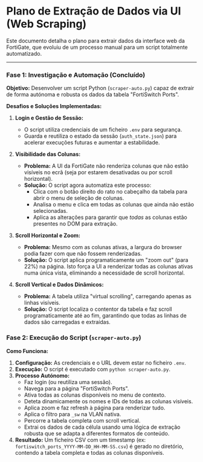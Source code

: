 # Plano de Extração de Dados via UI (Web Scraping)

Este documento detalha o plano para extrair dados da interface web da FortiGate, que evoluiu de um processo manual para um script totalmente automatizado.

---

### Fase 1: Investigação e Automação (Concluído)

**Objetivo:** Desenvolver um script Python (`scraper-auto.py`) capaz de extrair de forma autónoma e robusta os dados da tabela "FortiSwitch Ports".

**Desafios e Soluções Implementadas:**

1.  **Login e Gestão de Sessão:**
    *   O script utiliza credenciais de um ficheiro `.env` para segurança.
    *   Guarda e reutiliza o estado da sessão (`auth_state.json`) para acelerar execuções futuras e aumentar a estabilidade.

2.  **Visibilidade das Colunas:**
    *   **Problema:** A UI da FortiGate não renderiza colunas que não estão visíveis no ecrã (seja por estarem desativadas ou por scroll horizontal).
    *   **Solução:** O script agora automatiza este processo:
        *   Clica com o botão direito do rato no cabeçalho da tabela para abrir o menu de seleção de colunas.
        *   Analisa o menu e clica em todas as colunas que ainda não estão selecionadas.
        *   Aplica as alterações para garantir que *todas* as colunas estão presentes no DOM para extração.

3.  **Scroll Horizontal e Zoom:**
    *   **Problema:** Mesmo com as colunas ativas, a largura do browser podia fazer com que não fossem renderizadas.
    *   **Solução:** O script aplica programaticamente um "zoom out" (para 22%) na página. Isto força a UI a renderizar todas as colunas ativas numa única vista, eliminando a necessidade de scroll horizontal.

4.  **Scroll Vertical e Dados Dinâmicos:**
    *   **Problema:** A tabela utiliza "virtual scrolling", carregando apenas as linhas visíveis.
    *   **Solução:** O script localiza o contentor da tabela e faz scroll programaticamente até ao fim, garantindo que todas as linhas de dados são carregadas e extraídas.

### Fase 2: Execução do Script (`scraper-auto.py`)

**Como Funciona:**

1.  **Configuração:** As credenciais e o URL devem estar no ficheiro `.env`.
2.  **Execução:** O script é executado com `python scraper-auto.py`.
3.  **Processo Autónomo:**
    *   Faz login (ou reutiliza uma sessão).
    *   Navega para a página "FortiSwitch Ports".
    *   Ativa todas as colunas disponíveis no menu de contexto.
    *   Deteta dinamicamente os nomes e IDs de todas as colunas visíveis.
    *   Aplica zoom e faz refresh à página para renderizar tudo.
    *   Aplica o filtro para `_sw` na VLAN nativa.
    *   Percorre a tabela completa com scroll vertical.
    *   Extrai os dados de cada célula usando uma lógica de extração robusta que se adapta a diferentes formatos de conteúdo.
4.  **Resultado:** Um ficheiro CSV com um timestamp (ex: `fortiswitch_ports_YYYY-MM-DD_HH-MM-SS.csv`) é gerado no diretório, contendo a tabela completa e todas as colunas disponíveis. 